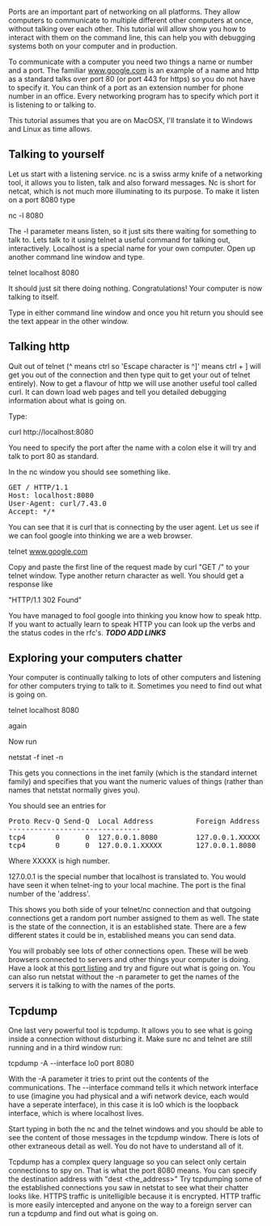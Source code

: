 

Ports are an important part of networking on all platforms. They allow computers to communicate to multiple different other computers at once, without talking over each other. This tutorial will allow show you how to interact with them on the command line, this can help you with debugging systems both on your computer and in production.

To communicate with a computer you need two things a name or number and a port. The familiar www.google.com is an example of a name and http as a standard talks over port 80 (or port 443 for https) so you do not have to specify it. You can think of a port as an extension number for phone number in an office. Every networking program has to specify which port it is listening to or talking to.

This tutorial assumes that you are on MacOSX, I'll translate it to Windows and Linux as time allows.

## Talking to yourself

Let us start with a listening service. nc is a swiss army knife of a networking tool, it allows you to listen, talk and also forward messages. Nc is short for netcat, which is not much more illuminating to its purpose. To make it listen on a port 8080 type

nc -l 8080 

The -l parameter means listen, so it just sits there waiting for something to talk to. Lets talk to it using telnet a useful command for talking out, interactively. Localhost is a special name for your own computer. Open up another command line window and type.

telnet localhost 8080

It should just sit there doing nothing. Congratulations! Your computer is now talking to itself.

Type in either command line window and once you hit return you should see the text appear in the other window.


## Talking http

Quit out of telnet (^ means ctrl so 'Escape character is ^]' means ctrl + ] will get you out of the connection and then type quit to get your out of telnet entirely). Now to get a flavour of http we will use another useful tool called curl. It can down load web pages and tell you detailed debugging information about what is going on.

Type:

curl http://localhost:8080 

You need to specify the port after the name with a colon else it will try and talk to port 80 as standard.

In the nc window you should see something like.

<pre>GET / HTTP/1.1
Host: localhost:8080
User-Agent: curl/7.43.0
Accept: */*</pre>

You can see that it is curl that is connecting by the user agent. Let us see if we can fool google into thinking we are a web browser. 

telnet www.google.com 

Copy and paste the first line of the request made by curl "GET /" to your telnet window. Type another return character as well. You should get a response like

"HTTP/1.1 302 Found"

You have managed to fool google into thinking you know how to speak http. If you want to actually learn to speak HTTP you can look up the verbs and the status codes in the rfc's. ***TODO ADD LINKS***

## Exploring your computers chatter

Your computer is continually talking to lots of other computers and listening for other computers trying to talk to it. Sometimes you need to find out what is going on.

telnet localhost 8080 

again

Now run 

netstat -f inet -n

This gets you connections in the inet family (which is the standard internet family) and specifies that you want the numeric values of things (rather than names that netstat normally gives you). 

You should see an entries for

<pre>
Proto Recv-Q Send-Q  Local Address          Foreign Address        (state)
-------------------------------
tcp4       0      0  127.0.0.1.8080         127.0.0.1.XXXXX        ESTABLISHED
tcp4       0      0  127.0.0.1.XXXXX        127.0.0.1.8080         ESTABLISHED
</pre>

Where XXXXX is high number.

127.0.0.1 is the special number that localhost is translated to. You would have seen it when telnet-ing to your local machine. The port is the final number of the 'address'.

This shows you both side of your telnet/nc connection and that outgoing connections get a random port number assigned to them as well.  The state is the state of the connection, it is an established state. There are a few different states it could be in, established means you can send data.

You will probably see lots of other connections open. These will be web browsers connected to servers and other things your computer is doing. Have a look at this [port listing](https://en.wikipedia.org/wiki/List_of_TCP_and_UDP_port_numbers) and try and figure out what is going on.  You can also run netstat without the -n parameter to get the names of the servers it is talking to with the names of the ports.


## Tcpdump 

One last very powerful tool is tcpdump. It allows you to see what is going inside a connection without disturbing it. Make sure nc and telnet are still running and in a third window run:

tcpdump -A --interface lo0 port  8080

With the -A parameter it tries to print out the contents of the communications.  The --interface command tells it which network interface to use (imagine you had physical and a wifi network device, each would have a seperate interface), in this case it is lo0 which is the loopback interface, which is where localhost lives.

Start typing in both the nc and the telnet windows and you should be able to see the content of those messages in the tcpdump window. There is lots of other extraneous detail as well. You do not have to understand all of it.

Tcpdump has a complex query language so you can select only certain connections to spy on. That is what the port 8080 means. You can specify the destination address with "dest <the_address>" Try tcpdumping some of the established connections you saw in netstat to see what their chatter looks like. HTTPS traffic is unitelligible because it is encrypted. HTTP traffic is more easily intercepted and anyone on the way to a foreign server can run a tcpdump and find out what is going on. 


